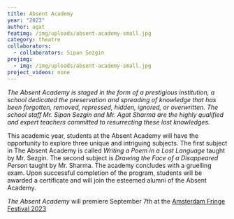 ```yaml
---
title: Absent Academy
year: "2023"
author: agat
featimg: /img/uploads/absent-academy-small.jpg
category: theatre
collaborators:
  - collaborators: Sipan Sezgin
projimg:
  - img: /img/uploads/absent-academy-small.jpg
project_videos: none
---
```


_The Absent Academy is staged in the form of a prestigious institution, a school dedicated the preservation and spreading of knowledge that has been forgotten, removed, repressed, hidden, ignored, or overwritten. The school staff Mr. Sipan Sezgin and Mr. Agat Sharma are the highly qualified and expert teachers committed to resurrecting these lost knowledges._

This academic year, students at the Absent Academy will have the opportunity to explore three unique and intriguing subjects. The first subject in The Absent Academy is called _Writing a Poem in a Lost Language_ taught by Mr. Sezgin. The second subject is _Drawing the Face of a Disappeared Person_ taught by Mr. Sharma. The academy concludes with a gruelling exam. Upon successful completion of the program, students will be awarded a certificate and will join the esteemed alumni of the Absent Academy.

_The Absent Academy_ will premiere September 7th at the [Amsterdam Fringe Festival 2023](https://amsterdamfringefestival.nl/)
